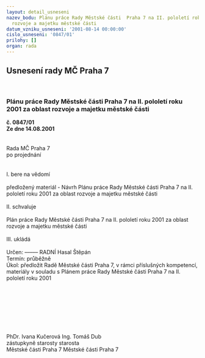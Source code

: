 ```yaml
---
layout: detail_usneseni
nazev_bodu: Plánu práce Rady Městské části  Praha 7 na II. pololetí roku 2001 za oblast
  rozvoje a majetku městské části
datum_vzniku_usneseni: '2001-08-14 00:00:00'
cislo_usneseni: '0847/01'
prilohy: []
organ: rada
---
```

<div id="ucUsn_pList" class="usn">
	<span><h2>Usnesení rady MČ Praha 7 </h2>
<br></span><div class="standBody">
<span><h3>Plánu práce Rady Městské části  Praha 7 na II. pololetí roku 2001 za oblast rozvoje a majetku městské části</h3></span><div class="center">
		<strong>č. 0847/01</strong><br>
	</div>
<div class="center">
		<strong>Ze dne 14.08.2001</strong><br><br>
	</div>
<br>Rada MČ Praha 7<br>po projednání<br><br><br>I.	bere na vědomí<br><br> předložený materiál - Návrh Plánu práce Rady Městské části  Praha 7 na II. pololetí roku 2001 za oblast rozvoje a majetku městské části<br><br>II.	schvaluje <br><br>Plán práce Rady Městské části Praha 7 na II. pololetí roku 2001 za oblast rozvoje a majetku městské části<br><br>III.	ukládá <br><br> Určen:	–––––	RADNÍ Hasal Štěpán<br>Termín: průběžně<br>Úkol:	předložit Radě Městské části Praha 7, v rámci příslušných kompetencí, materiály v souladu s Plánem práce Rady Městské části Praha 7 na II. pololetí roku 2001<br> <br><br><br><br><br><br><br><br>                    PhDr. Ivana Kučerová                                                                         Ing. Tomáš Dub<br>                     zástupkyně starosty                                                                                  starosta<br>                   Městské části Praha 7                                                                      Městské části Praha 7<br>
</div>
</div>